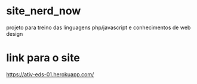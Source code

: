 # site_nerd_now
projeto para treino das linguagens php/javascript e conhecimentos de web design
# link para o site
https://ativ-eds-01.herokuapp.com/
